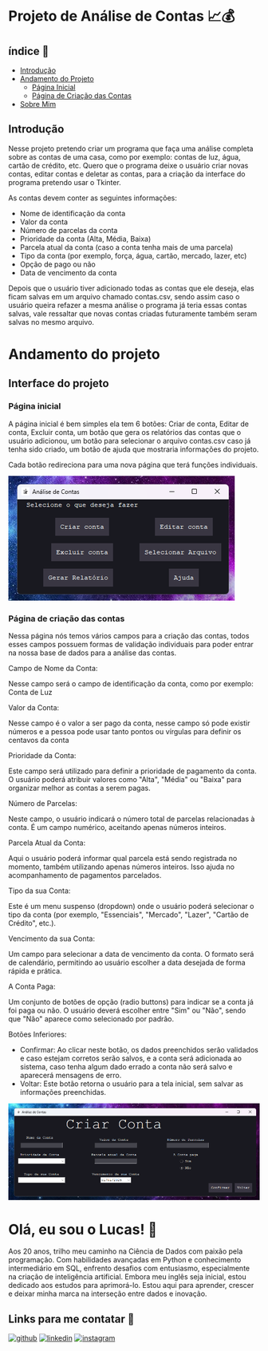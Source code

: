 # Projeto de Análise de Contas 📈💰

## índice 🏹
- <a href='#introdução'>Introdução</a>
- <a href='#andamento-do-projeto'>Andamento do Projeto</a>
    - <a href='#página-inicial'>Página Inicial</a>
    - <a href='#página-de-criação-das-contas'>Página de Criação das Contas</a>
- <a href="#olá-eu-sou-o-lucas-👋">Sobre Mim</a>

## Introdução
Nesse projeto pretendo criar um programa que faça uma análise completa sobre as contas de uma casa, como por exemplo: contas de luz, água, cartão de crédito, etc. Quero que o programa deixe o usuário criar novas contas, editar contas e deletar as contas, para a criação da interface do programa pretendo usar o Tkinter. 

As contas devem conter as seguintes informações:
- Nome de identificação da conta
- Valor da conta
- Número de parcelas da conta
- Prioridade da conta (Alta, Média, Baixa)
- Parcela atual da conta (caso a conta tenha mais de uma parcela)
- Tipo da conta (por exemplo, força, água, cartão, mercado, lazer, etc)
- Opção de pago ou não
- Data de vencimento da conta

Depois que o usuário tiver adicionado todas as contas que ele deseja, elas ficam salvas em um arquivo chamado contas.csv, sendo assim caso o usuário queira refazer a mesma análise o programa já teria essas contas salvas, vale ressaltar que novas contas criadas futuramente também seram salvas no mesmo arquivo.

# Andamento do projeto

## Interface do projeto

### Página inicial

A página inicial é bem simples ela tem 6 botões: Criar de conta, Editar de conta, Excluir conta, 
um botão que gera os relatórios das contas que o usuário adicionou,
um botão para selecionar o arquivo contas.csv caso já tenha sido criado, um botão de ajuda que mostraria 
informações do projeto.

Cada botão redireciona para uma nova página que terá funções individuais.

![Página inicial](imagem_doc/pagina_inicial.png)

### Página de criação das contas
Nessa página nós temos vários campos para a criação das contas, todos esses campos possuem formas de validação
individuais para poder entrar na nossa base de dados para a análise das contas.

Campo de Nome da Conta:

Nesse campo será o campo de identificação da conta, como por exemplo: Conta de Luz

Valor da Conta:

Nesse campo é o valor a ser pago da conta, nesse campo só pode existir números e a pessoa pode usar tanto pontos ou vírgulas para definir os centavos da conta

Prioridade da Conta:

Este campo será utilizado para definir a prioridade de pagamento da conta. O usuário poderá atribuir valores como "Alta", "Média" ou "Baixa" para organizar melhor as contas a serem pagas.

Número de Parcelas:

Neste campo, o usuário indicará o número total de parcelas relacionadas à conta. É um campo numérico, aceitando apenas números inteiros.

Parcela Atual da Conta:

Aqui o usuário poderá informar qual parcela está sendo registrada no momento, também utilizando apenas números inteiros. Isso ajuda no acompanhamento de pagamentos parcelados.

Tipo da sua Conta:

Este é um menu suspenso (dropdown) onde o usuário poderá selecionar o tipo da conta (por exemplo, "Essenciais", "Mercado", "Lazer", "Cartão de Crédito", etc.).

Vencimento da sua Conta:

Um campo para selecionar a data de vencimento da conta. O formato será de calendário, permitindo ao usuário escolher a data desejada de forma rápida e prática.

A Conta Paga:

Um conjunto de botões de opção (radio buttons) para indicar se a conta já foi paga ou não. O usuário deverá escolher entre "Sim" ou "Não", sendo que "Não" aparece como selecionado por padrão.

Botões Inferiores:

- Confirmar: Ao clicar neste botão, os dados preenchidos serão validados e caso estejam corretos serão salvos, e a conta será adicionada ao sistema, caso tenha algum dado errado a conta não será salvo e aparecerá mensagens de erro.
- Voltar: Este botão retorna o usuário para a tela inicial, sem salvar as informações preenchidas.

![Página criação de contas](imagem_doc/pagina_criacao.png)


# Olá, eu sou o Lucas! 👋
Aos 20 anos, trilho meu caminho na Ciência de Dados com paixão pela programação. Com habilidades avançadas em Python e conhecimento intermediário em SQL, enfrento desafios com entusiasmo, especialmente na criação de inteligência artificial. Embora meu inglês seja inicial, estou dedicado aos estudos para aprimorá-lo. Estou aqui para aprender, crescer e deixar minha marca na interseção entre dados e inovação.

## Links para me contatar 🔗 
[![github](https://img.shields.io/badge/github-000?style=for-the-badge&logo=github&logoColor=white)](https://github.com/LucasSantos875478)
[![linkedin](https://img.shields.io/badge/linkedin-0A66C2?style=for-the-badge&logo=linkedin&logoColor=white)](https://www.linkedin.com/in/lucas-santos-454584285/)
[![instagram](https://img.shields.io/badge/instagram-1DA1F2?style=for-the-badge&logo=instagram&logoColor=)](https://www.instagram.com/lucassantos.py/)